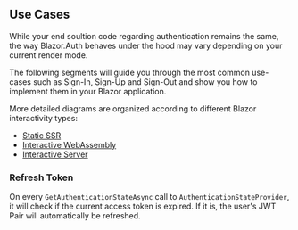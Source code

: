## Use Cases

While your end soultion code regarding authentication remains the same, the way Blazor.Auth behaves under the hood may vary depending on your current render mode. 

The following segments will guide you through the most common use-cases such as Sign-In, Sign-Up and Sign-Out and show you how to implement them in your Blazor application. 

More detailed diagrams are organized according to different Blazor interactivity types:

- [Static SSR](04.use-cases/01.static-ssr.md)
- [Interactive WebAssembly](04.use-cases/02.interactive-webassembly.md)
- [Interactive Server](04.use-cases/03.interactive-server.md) 

### Refresh Token

On every `GetAuthenticationStateAsync` call to `AuthenticationStateProvider`, it will check if the current access token is expired. If it is, the user's JWT Pair will automatically be refreshed.